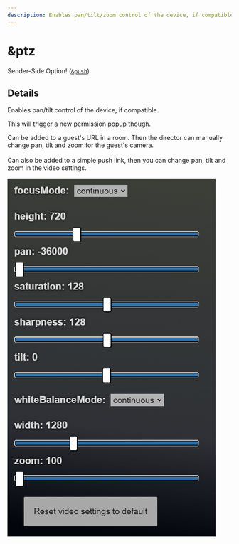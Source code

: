 ```yaml
---
description: Enables pan/tilt/zoom control of the device, if compatible
---
```


# \&ptz

Sender-Side Option! ([`&push`](push.md))

## Details

Enables pan/tilt control of the device, if compatible.

This will trigger a new permission popup though.

Can be added to a guest's URL in a room. Then the director can manually change pan, tilt and zoom for the guest's camera.\
\
Can also be added to a simple push link, then you can change pan, tilt and zoom in the video settings.\
\
![](<../.gitbook/assets/image (127).png>)
